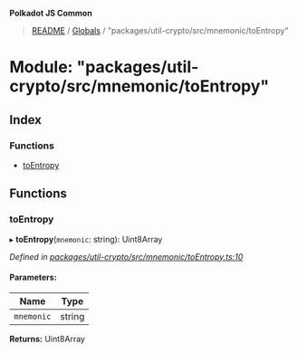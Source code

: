 **Polkadot JS Common**

> [README](../README.md) / [Globals](../globals.md) / "packages/util-crypto/src/mnemonic/toEntropy"

# Module: "packages/util-crypto/src/mnemonic/toEntropy"

## Index

### Functions

* [toEntropy](_packages_util_crypto_src_mnemonic_toentropy_.md#toentropy)

## Functions

### toEntropy

▸ **toEntropy**(`mnemonic`: string): Uint8Array

*Defined in [packages/util-crypto/src/mnemonic/toEntropy.ts:10](https://github.com/polkadot-js/common/blob/dd1220ac/packages/util-crypto/src/mnemonic/toEntropy.ts#L10)*

#### Parameters:

Name | Type |
------ | ------ |
`mnemonic` | string |

**Returns:** Uint8Array

